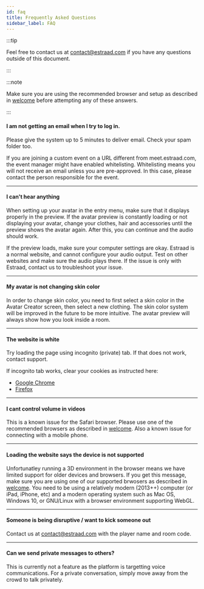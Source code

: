 ```yaml
---
id: faq
title: Frequently Asked Questions
sidebar_label: FAQ
---
```



:::tip

Feel free to contact us at contact@estraad.com if you have any questions outside of this document.

:::

:::note

Make sure you are using the recommended browser and setup as described in [welcome](welcome.md) before attempting any of these answers.

:::

#### I am not getting an email when I try to log in.

Please give the system up to 5 minutes to deliver email. Check your spam folder too.

If you are joining a custom event on a URL different from meet.estraad.com, the event manager might have enabled whitelisting. Whitelisting means you will not receive an email unless you are pre-approved. In this case, please contact the person responsible for the event.

---

#### I can't hear anything

When setting up your avatar in the entry menu, make sure that it displays properly in the preview.
If the avatar preview is constantly loading or not displaying your avatar, change your clothes, hair and accessories until the preview shows the avatar again. After this, you can continue and the audio should work.

If the preview loads, make sure your computer settings are okay. Estraad is a normal website, and cannot configure your audio output. Test on other websites and make sure the audio plays there. If the issue is only with Estraad, contact us to troubleshoot your issue.

---

#### My avatar is not changing skin color

In order to change skin color, you need to first select a skin color in the Avatar Creator screen, then select a new clothing. The skin color system will be improved in the future to be more intuitive. The avatar preview will always show how you look inside a room.

---

#### The website is white

Try loading the page using incognito (private) tab. If that does not work, contact support.

If incognito tab works, clear your cookies as instructed here:
- [Google Chrome](https://support.google.com/accounts/answer/32050?co=GENIE.Platform%3DDesktop&hl=en)
- [Firefox](https://support.mozilla.org/en-US/kb/clear-cookies-and-site-data-firefox)

---

#### I cant control volume in videos

This is a known issue for the Safari browser. Please use one of the recommended browsers as described in [welcome](welcome.md). Also a known issue for connecting with a mobile phone. 

---

#### Loading the website says the device is not supported

Unfortunatley running a 3D environment in the browser means we have limited support for older devices and browsers. If you get this message, make sure you are using one of our supported brwosers as described in [welcome](welcome.md). You need to be using a relatively modern (2013++) computer (or iPad, iPhone, etc) and a modern operating system such as Mac OS, Windows 10, or GNU/Linux with a browser environment supporting WebGL.

---

#### Someone is being disruptive / want to kick someone out

Contact us at contact@estraad.com with the player name and room code.

---

#### Can we send private messages to others?

This is currently not a feature as the platform is targetting voice communications. For a private conversation, simply move away from the crowd to talk privately.

